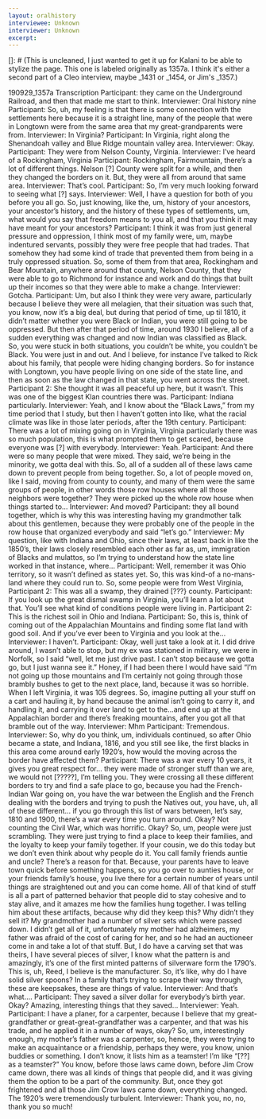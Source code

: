 ```yaml
---
layout: oralhistory
interviewee: Unknown
interviewer: Unknown
excerpt:
---
```


[]: # (This is uncleaned, I just wanted to get it up for Kalani to be able to stylize the page.
 This one is labeled originally as 1357a. I think it's either a second part of a Cleo interview, maybe _1431 or _1454, or Jim's _1357.)

190929_1357a Transcription
Participant: they came on the Underground Railroad, and then that made me start to think.
Interviewer: Oral history nine
Participant: So, uh, my feeling is that there is some connection with the settlements here because
it is a straight line, many of the people that were in Longtown were from the same area that my
great-grandparents were from.
Interviewer: In Virginia?
Participant: In Virginia, right along the Shenandoah valley and Blue Ridge mountain valley area.
Interviewer: Okay.
Participant: They were from Nelson County, Virginia.
Interviewer: I’ve heard of a Rockingham, Virginia
Participant: Rockingham, Fairmountain, there’s a lot of different things. Nelson [?] County were
split for a while, and then they changed the borders on it. But, they were all from around that
same area.
Interviewer: That’s cool.
Participant: So, I’m very much looking forward to seeing what [?] says.
Interviewer: Well, I have a question for both of you before you all go. So, just knowing, like the,
um, history of your ancestors, your ancestor’s history, and the history of these types of
settlements, um, what would you say that freedom means to you all, and that you think it may
have meant for your ancestors?
Participant: I think it was from just general pressure and oppression, I think most of my family
were, um, maybe indentured servants, possibly they were free people that had trades. That
somehow they had some kind of trade that prevented them from being in a truly oppressed
situation. So, some of them from that area, Rockingham and Bear Mountain, anywhere around
that county, Nelson County, that they were able to go to Richmond for instance and work and do
things that built up their incomes so that they were able to make a change.
Interviewer: Gotcha.
Participant: Um, but also I think they were very aware, particularly because I believe they were
all melagien, that their situation was such that, you know, now it’s a big deal, but during that
period of time, up til 1810, it didn’t matter whether you were Black or Indian, you were still
going to be oppressed. But then after that period of time, around 1930 I believe, all of a sudden
everything was changed and now Indian was classified as Black. So, you were stuck in both
situations, you couldn’t be white, you couldn’t be Black. You were just in and out. And I believe,
for instance I’ve talked to Rick about his family, that people were hiding changing borders. So
for instance with Longtown, you have people living on one side of the state line, and then as
soon as the law changed in that state, you went across the street.
Participant 2: She thought it was all peaceful up here, but it wasn’t. This was one of the biggest
Klan countries there was.
Participant: Indiana particularly.
Interviewer: Yeah, and I know about the “Black Laws,” from my time period that I study, but
then I haven’t gotten into like, what the racial climate was like in those later periods, after the
19th century.
Participant: There was a lot of mixing going on in Virginia, Virginia particularly there was so
much population, this is what prompted them to get scared, because everyone was [?] with
everybody.
Interviewer: Yeah.
Participant: And there were so many people that were mixed. They said, we’re being in the
minority, we gotta deal with this. So, all of a sudden all of these laws came down to prevent
people from being together. So, a lot of people moved on, like I said, moving from county to
county, and many of them were the same groups of people, in other words those row houses
where all those neighbors were together? They were picked up the whole row house when things
started to…
Interviewer: And moved?
Participant: they all bound together, which is why this was interesting having my grandmother
talk about this gentlemen, because they were probably one of the people in the row house that
organized everybody and said “let’s go.”
Interviewer: My question, like with Indiana and Ohio, since their laws, at least back in like the
1850’s, their laws closely resembled each other as far as, um, immigration of Blacks and
mulattos, so I’m trying to understand how the state line worked in that instance, where...
Participant: Well, remember it was Ohio territory, so it wasn’t defined as states yet. So, this was
kind-of a no-mans-land where they could run to. So, some people were from West Virginia,
Participant 2: This was all a swamp, they drained [???} county.
Participant: If you look up the great dismal swamp in Virginia, you’ll learn a lot about that.
You’ll see what kind of conditions people were living in.
Participant 2: This is the richest soil in Ohio and Indiana.
Participant: So, this is, think of coming out of the Appalachian Mountains and finding some flat
land with good soil. And if you’ve ever been to Virginia and you look at the…
Interviewer: I haven’t.
Participant: Okay, well just take a look at it. I did drive around, I wasn’t able to stop, but my ex
was stationed in military, we were in Norfolk, so I said “well, let me just drive past. I can’t stop
because we gotta go, but I just wanna see it.” Honey, if I had been there I would have said “I’m
not going up those mountains and I’m certainly not going through those brambly bushes to get to
the next place, land, because it was so horrible. When I left Virginia, it was 105 degrees. So,
imagine putting all your stuff on a cart and hauling it, by hand because the animal isn’t going to
carry it, and handling it, and carrying it over land to get to the…and end up at the Appalachian
border and there’s freaking mountains, after you got all that bramble out of the way.
Interviewer: Mhm
Participant: Tremendous.
Interviewer: So, why do you think, um, individuals continued, so after Ohio became a state, and
Indiana, 1816, and you still see like, the first blacks in this area come around early 1920’s, how
would the moving across the border have affected them?
Participant: There was a war every 10 years, it gives you great respect for… they were made of
stronger stuff than we are, we would not [?????], I’m telling you. They were crossing all these
different borders to try and find a safe place to go, because you had the French-Indian War going
on, you have the war between the English and the French dealing with the borders and trying to
push the Natives out, you have, uh, all of these different… if you go through this list of wars
between, let’s say, 1810 and 1900, there’s a war every time you turn around. Okay? Not counting
the Civil War, which was horrific. Okay? So, um, people were just scrambling. They were just
trying to find a place to keep their families, and the loyalty to keep your family together. If your
cousin, we do this today but we don’t even think about why people do it. You call family friends
auntie and uncle? There’s a reason for that. Because, your parents have to leave town quick
before something happens, so you go over to aunties house, or your friends family’s house, you
live there for a certain number of years until things are straightened out and you can come home.
All of that kind of stuff is all a part of patterned behavior that people did to stay cohesive and to
stay alive, and it amazes me how the families hung together. I was telling him about these
artifacts, because why did they keep this? Why didn’t they sell it? My grandmother had a
number of silver sets which were passed down. I didn’t get all of it, unfortunately my mother had
alzheimers, my father was afraid of the cost of caring for her, and so he had an auctioneer come
in and take a lot of that stuff. But, I do have a carving set that was theirs, I have several pieces of
silver, I know what the pattern is and amazingly, it’s one of the first minted patterns of
silverware form the 1790’s. This is, uh, Reed, I believe is the manufacturer. So, it’s like, why do
I have solid silver spoons? In a family that’s trying to scrape their way through, these are
keepsakes, these are things of value.
Interviewer: And that’s what….
Participant: They saved a silver dollar for everybody’s birth year. Okay? Amazing, interesting
things that they saved…
Interviewer: Yeah.
Participant: I have a planer, for a carpenter, because I believe that my great-grandfather or
great-great-grandfather was a carpenter, and that was his trade, and he applied it in a number of
ways, okay? So, um, interestingly enough, my mother’s father was a carpenter, so, hence, they
were trying to make an acquaintance or a friendship, perhaps they were, you know, union
buddies or something. I don’t know, it lists him as a teamster! I’m like “[??] as a teamster?” You
know, before those laws came down, before Jim Crow came down, there was all kinds of things
that people did, and it was giving them the option to be a part of the community. But, once they
got frightened and all those Jim Crow laws came down, everything changed. The 1920’s were
tremendously turbulent.
Interviewer: Thank you, no, no, thank you so much!
